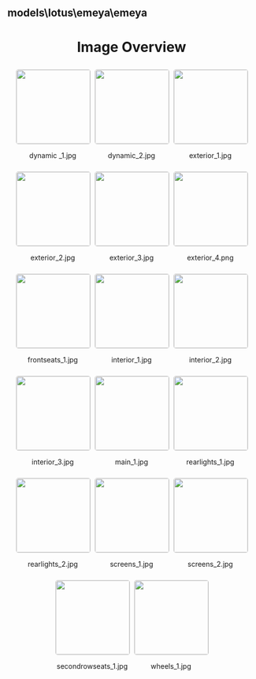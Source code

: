 ## models\lotus\emeya\emeya

<style>
    .image-gallery {
        display: flex;
        flex-wrap: wrap;
        gap: 10px;
        justify-content: center;
        padding: 10px;
    }
    .image-gallery img {
        width: 150px;
        height: auto;
        border: 1px solid #ddd;
        border-radius: 5px;
    }
    .image-gallery div {
        flex: 1 1 calc(33.333% - 20px); /* Three images per row on large screens */
        max-width: 150px;
        text-align: center;
    }
    @media (max-width: 768px) {
        .image-gallery div {
            flex: 1 1 calc(50% - 20px); /* Two images per row on medium screens */
        }
    }
    @media (max-width: 480px) {
        .image-gallery div {
            flex: 1 1 100%; /* One image per row on small screens */
        }
    }
</style>
<h1 style ="text-align: center;"> Image Overview </h1> <div class="image-gallery">
<div>
<img src="https://media.evkx.net/multimedia/models/lotus/emeya/emeya/dynamic _1_st.jpg">
<p>dynamic _1.jpg</p>
</div>
<div>
<img src="https://media.evkx.net/multimedia/models/lotus/emeya/emeya/dynamic_2_st.jpg">
<p>dynamic_2.jpg</p>
</div>
<div>
<img src="https://media.evkx.net/multimedia/models/lotus/emeya/emeya/exterior_1_st.jpg">
<p>exterior_1.jpg</p>
</div>
<div>
<img src="https://media.evkx.net/multimedia/models/lotus/emeya/emeya/exterior_2_st.jpg">
<p>exterior_2.jpg</p>
</div>
<div>
<img src="https://media.evkx.net/multimedia/models/lotus/emeya/emeya/exterior_3_st.jpg">
<p>exterior_3.jpg</p>
</div>
<div>
<img src="https://media.evkx.net/multimedia/models/lotus/emeya/emeya/exterior_4_st.png">
<p>exterior_4.png</p>
</div>
<div>
<img src="https://media.evkx.net/multimedia/models/lotus/emeya/emeya/frontseats_1_st.jpg">
<p>frontseats_1.jpg</p>
</div>
<div>
<img src="https://media.evkx.net/multimedia/models/lotus/emeya/emeya/interior_1_st.jpg">
<p>interior_1.jpg</p>
</div>
<div>
<img src="https://media.evkx.net/multimedia/models/lotus/emeya/emeya/interior_2_st.jpg">
<p>interior_2.jpg</p>
</div>
<div>
<img src="https://media.evkx.net/multimedia/models/lotus/emeya/emeya/interior_3_st.jpg">
<p>interior_3.jpg</p>
</div>
<div>
<img src="https://media.evkx.net/multimedia/models/lotus/emeya/emeya/main_1_st.jpg">
<p>main_1.jpg</p>
</div>
<div>
<img src="https://media.evkx.net/multimedia/models/lotus/emeya/emeya/rearlights_1_st.jpg">
<p>rearlights_1.jpg</p>
</div>
<div>
<img src="https://media.evkx.net/multimedia/models/lotus/emeya/emeya/rearlights_2_st.jpg">
<p>rearlights_2.jpg</p>
</div>
<div>
<img src="https://media.evkx.net/multimedia/models/lotus/emeya/emeya/screens_1_st.jpg">
<p>screens_1.jpg</p>
</div>
<div>
<img src="https://media.evkx.net/multimedia/models/lotus/emeya/emeya/screens_2_st.jpg">
<p>screens_2.jpg</p>
</div>
<div>
<img src="https://media.evkx.net/multimedia/models/lotus/emeya/emeya/secondrowseats_1_st.jpg">
<p>secondrowseats_1.jpg</p>
</div>
<div>
<img src="https://media.evkx.net/multimedia/models/lotus/emeya/emeya/wheels_1_st.jpg">
<p>wheels_1.jpg</p>
</div>
</div>
